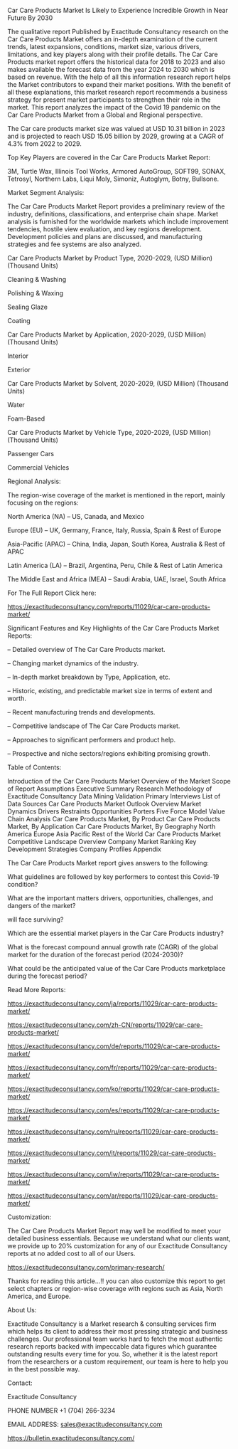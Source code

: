 Car Care Products Market Is Likely to Experience Incredible Growth in Near Future By 2030

The qualitative report Published by Exactitude Consultancy research on the Car Care Products Market offers an in-depth examination of the current trends, latest expansions, conditions, market size, various drivers, limitations, and key players along with their profile details. The Car Care Products market report offers the historical data for 2018 to 2023 and also makes available the forecast data from the year 2024 to 2030 which is based on revenue. With the help of all this information research report helps the Market contributors to expand their market positions. With the benefit of all these explanations, this market research report recommends a business strategy for present market participants to strengthen their role in the market. This report analyzes the impact of the Covid 19 pandemic on the Car Care Products Market from a Global and Regional perspective.

The Car care products market size was valued at USD 10.31 billion in 2023 and is projected to reach USD 15.05 billion by 2029, growing at a CAGR of 4.3% from 2022 to 2029.

Top Key Players are covered in the Car Care Products Market Report:

3M, Turtle Wax, Illinois Tool Works, Armored AutoGroup, SOFT99, SONAX, Tetrosyl, Northern Labs, Liqui Moly, Simoniz, Autoglym, Botny, Bullsone.

Market Segment Analysis:

The Car Care Products Market Report provides a preliminary review of the industry, definitions, classifications, and enterprise chain shape. Market analysis is furnished for the worldwide markets which include improvement tendencies, hostile view evaluation, and key regions development. Development policies and plans are discussed, and manufacturing strategies and fee systems are also analyzed.

Car Care Products Market by Product Type, 2020-2029, (USD Million) (Thousand Units)

Cleaning & Washing

Polishing & Waxing

Sealing Glaze

Coating

Car Care Products Market by Application, 2020-2029, (USD Million) (Thousand Units)

Interior

Exterior

Car Care Products Market by Solvent, 2020-2029, (USD Million) (Thousand Units)

Water

Foam-Based

Car Care Products Market by Vehicle Type, 2020-2029, (USD Million) (Thousand Units)

Passenger Cars

Commercial Vehicles

Regional Analysis:

The region-wise coverage of the market is mentioned in the report, mainly focusing on the regions:

North America (NA) – US, Canada, and Mexico

Europe (EU) – UK, Germany, France, Italy, Russia, Spain & Rest of Europe

Asia-Pacific (APAC) – China, India, Japan, South Korea, Australia & Rest of APAC

Latin America (LA) – Brazil, Argentina, Peru, Chile & Rest of Latin America

The Middle East and Africa (MEA) – Saudi Arabia, UAE, Israel, South Africa

For The Full Report Click here:

https://exactitudeconsultancy.com/reports/11029/car-care-products-market/

Significant Features and Key Highlights of the Car Care Products Market Reports:

– Detailed overview of The Car Care Products market.

– Changing market dynamics of the industry.

– In-depth market breakdown by Type, Application, etc.

– Historic, existing, and predictable market size in terms of extent and worth.

– Recent manufacturing trends and developments.

– Competitive landscape of The Car Care Products market.

– Approaches to significant performers and product help.

– Prospective and niche sectors/regions exhibiting promising growth.

Table of Contents:

Introduction of the Car Care Products Market
Overview of the Market
Scope of Report
Assumptions
Executive Summary
Research Methodology of Exactitude Consultancy
Data Mining
Validation
Primary Interviews
List of Data Sources
Car Care Products Market Outlook
Overview
Market Dynamics
Drivers
Restraints
Opportunities
Porters Five Force Model
Value Chain Analysis
Car Care Products Market, By Product
Car Care Products Market, By Application
Car Care Products Market, By Geography
North America
Europe
Asia Pacific
Rest of the World
Car Care Products Market Competitive Landscape
Overview
Company Market Ranking
Key Development Strategies
Company Profiles
Appendix

The Car Care Products Market report gives answers to the following:

What guidelines are followed by key performers to contest this Covid-19 condition?

What are the important matters drivers, opportunities, challenges, and dangers of the market?

will face surviving?

Which are the essential market players in the Car Care Products industry?

What is the forecast compound annual growth rate (CAGR) of the global market for the duration of the forecast period (2024-2030)?

What could be the anticipated value of the Car Care Products marketplace during the forecast period?

Read More Reports:

https://exactitudeconsultancy.com/ja/reports/11029/car-care-products-market/

https://exactitudeconsultancy.com/zh-CN/reports/11029/car-care-products-market/

https://exactitudeconsultancy.com/de/reports/11029/car-care-products-market/

https://exactitudeconsultancy.com/fr/reports/11029/car-care-products-market/

https://exactitudeconsultancy.com/ko/reports/11029/car-care-products-market/

https://exactitudeconsultancy.com/es/reports/11029/car-care-products-market/

https://exactitudeconsultancy.com/ru/reports/11029/car-care-products-market/

https://exactitudeconsultancy.com/it/reports/11029/car-care-products-market/

https://exactitudeconsultancy.com/iw/reports/11029/car-care-products-market/

https://exactitudeconsultancy.com/ar/reports/11029/car-care-products-market/

Customization:

The Car Care Products Market Report may well be modified to meet your detailed business essentials. Because we understand what our clients want, we provide up to 20% customization for any of our Exactitude Consultancy reports at no added cost to all of our Users.

https://exactitudeconsultancy.com/primary-research/

Thanks for reading this article...!! you can also customize this report to get select chapters or region-wise coverage with regions such as Asia, North America, and Europe.

About Us:

Exactitude Consultancy is a Market research & consulting services firm which helps its client to address their most pressing strategic and business challenges. Our professional team works hard to fetch the most authentic research reports backed with impeccable data figures which guarantee outstanding results every time for you. So, whether it is the latest report from the researchers or a custom requirement, our team is here to help you in the best possible way.

Contact:

Exactitude Consultancy

PHONE NUMBER +1 (704) 266-3234

EMAIL ADDRESS: sales@exactitudeconsultancy.com  

https://bulletin.exactitudeconsultancy.com/
